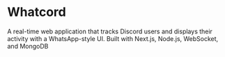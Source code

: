 # Whatcord
A real-time web application that tracks Discord users and displays their activity with a WhatsApp-style UI. Built with Next.js, Node.js, WebSocket, and MongoDB
